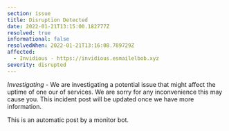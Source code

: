 ```yaml
---
section: issue
title: Disruption Detected
date: 2022-01-21T13:15:00.182777Z
resolved: true
informational: false
resolvedWhen: 2022-01-21T13:16:08.789729Z
affected:
  - Invidious - https://invidious.esmailelbob.xyz
severity: disrupted
---
```

*Investigating* - We are investigating a potential issue that might affect the uptime of one our of services. We are sorry for any inconvenience this may cause you. This incident post will be updated once we have more information.

This is an automatic post by a monitor bot.
        